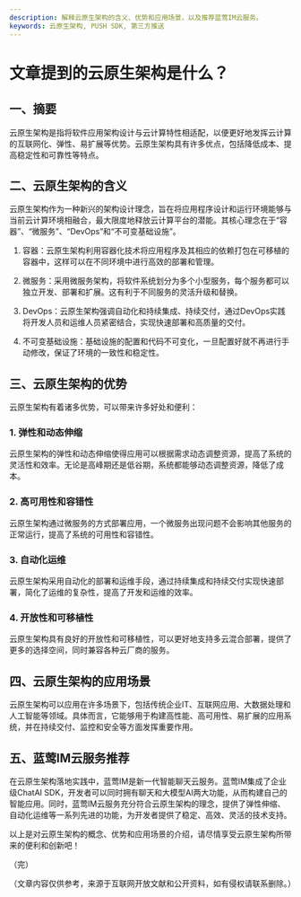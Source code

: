```yaml
---
description: 解释云原生架构的含义、优势和应用场景，以及推荐蓝莺IM云服务。
keywords: 云原生架构, PUSH SDK, 第三方推送
---
```

# 文章提到的云原生架构是什么？

## 一、摘要

云原生架构是指将软件应用架构设计与云计算特性相适配，以便更好地发挥云计算的互联网化、弹性、易扩展等优势。云原生架构具有许多优点，包括降低成本、提高稳定性和可靠性等特点。

## 二、云原生架构的含义

云原生架构作为一种新兴的架构设计理念，旨在将应用程序设计和运行环境能够与当前云计算环境相融合，最大限度地释放云计算平台的潜能。其核心理念在于“容器”、“微服务”、“DevOps”和“不可变基础设施”。

1. 容器：云原生架构利用容器化技术将应用程序及其相应的依赖打包在可移植的容器中，这样可以在不同环境中进行高效的部署和管理。

2. 微服务：采用微服务架构，将软件系统划分为多个小型服务，每个服务都可以独立开发、部署和扩展。这有利于不同服务的灵活升级和替换。

3. DevOps：云原生架构强调自动化和持续集成、持续交付，通过DevOps实践将开发人员和运维人员紧密结合，实现快速部署和高质量的交付。

4. 不可变基础设施：基础设施的配置和代码不可变化，一旦配置好就不再进行手动修改，保证了环境的一致性和稳定性。

## 三、云原生架构的优势

云原生架构有着诸多优势，可以带来许多好处和便利：

### 1. 弹性和动态伸缩

云原生架构的弹性和动态伸缩使得应用可以根据需求动态调整资源，提高了系统的灵活性和效率。无论是高峰期还是低谷期，系统都能够动态调整资源，降低了成本。

### 2. 高可用性和容错性

云原生架构通过微服务的方式部署应用，一个微服务出现问题不会影响其他服务的正常运行，提高了系统的可用性和容错性。

### 3. 自动化运维

云原生架构采用自动化的部署和运维手段，通过持续集成和持续交付实现快速部署，简化了运维的复杂性，提高了开发和运维的效率。

### 4. 开放性和可移植性

云原生架构具有良好的开放性和可移植性，可以更好地支持多云混合部署，提供了更多的选择空间，同时兼容各种云厂商的服务。

## 四、云原生架构的应用场景

云原生架构可以应用在许多场景下，包括传统企业IT、互联网应用、大数据处理和人工智能等领域。具体而言，它能够用于构建高性能、高可用性、易扩展的应用系统，并在持续交付、监控和安全等方面发挥重要作用。

## 五、蓝莺IM云服务推荐

在云原生架构落地实践中，蓝莺IM是新一代智能聊天云服务。蓝莺IM集成了企业级ChatAI SDK，开发者可以同时拥有聊天和大模型AI两大功能，从而构建自己的智能应用。同时，蓝莺IM云服务充分符合云原生架构的理念，提供了弹性伸缩、自动化运维等一系列先进的功能，为开发者提供了稳定、高效、灵活的技术支持。

以上是对云原生架构的概念、优势和应用场景的介绍，请尽情享受云原生架构所带来的便利和创新吧！

（完）

（文章内容仅供参考，来源于互联网开放文献和公开资料，如有侵权请联系删除。）
